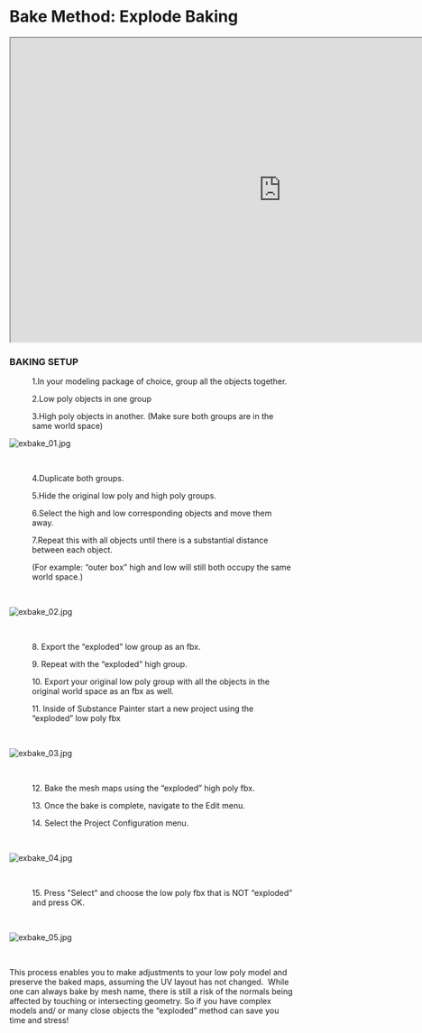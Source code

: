 # Bake Method: Explode Baking

<p><iframe src="https://www.youtube.com/embed/7Ff9V4H-cfU?rel=0" width="960" height="540" allowfullscreen="allowfullscreen" allow="accelerometer; autoplay; clipboard-write; encrypted-media; gyroscope; picture-in-picture" data-mce-fragment="1"></iframe></p>
<h3 style="text-align: left;">BAKING SETUP</h3>
<div class="col span_12 dark left" style="text-align: left;">
<div class="vc_col-sm-12 wpb_column column_container vc_column_container col no-extra-padding instance-8" data-t-w-inherits="default" data-border-radius="none" data-shadow="none" data-border-animation="" data-border-animation-delay="" data-border-width="none" data-border-style="solid" data-border-color="" data-bg-cover="" data-padding-pos="all" data-has-bg-color="false" data-bg-color="" data-bg-opacity="1" data-hover-bg="" data-hover-bg-opacity="1" data-animation="" data-delay="0">
<div class="vc_column-inner">
<div class="wpb_wrapper">
<p style="padding-left: 40px;">1.In your modeling package of choice, group all the objects together.</p>
<p style="padding-left: 40px;">2.Low poly objects in one group</p>
<p style="padding-left: 40px;">3.High poly objects in another. (Make sure both groups are in the same world space)</p>
<p style="text-align: left;"><img src="https://vertexschool.instructure.com/courses/204/files/26529/preview?verifier=Zx0PvcmQLSDQVTPJIOPdQUAOFzCmbf7fTYIW34YO" alt="exbake_01.jpg" data-api-endpoint="https://vertexschool.instructure.com/api/v1/courses/204/files/26529" data-api-returntype="File"></p>
<p style="text-align: left;">&nbsp;</p>
<p style="padding-left: 40px;"><span>4.Duplicate both groups.</span></p>
<p style="padding-left: 40px;"><span>5.Hide the original low poly and high poly groups.</span></p>
<p style="padding-left: 40px;"><span>6.Select the high and low corresponding objects and move them away. </span></p>
<p style="padding-left: 40px;"><span>7.Repeat this with all objects until there is a substantial distance between each object. </span></p>
<p style="padding-left: 40px;"><span>(For example: “outer box” high and low will still both occupy the same world space.)</span></p>
<p>&nbsp;</p>
<p><img src="https://vertexschool.instructure.com/courses/204/files/26530/preview?verifier=4fCR85P5pvRyQZOxhY6rIBhD3v2uPGv36vgFFolu" alt="exbake_02.jpg" data-api-endpoint="https://vertexschool.instructure.com/api/v1/courses/204/files/26530" data-api-returntype="File"></p>
<p>&nbsp;</p>
<p style="padding-left: 40px;"><span>8. Export the “exploded” low group as an fbx.</span></p>
<p style="padding-left: 40px;"><span>9. Repeat with the “exploded” high group. </span></p>
<p style="padding-left: 40px;"><span>10. Export your original low poly group with all the objects in the original world space as an fbx as well.</span></p>
<p style="padding-left: 40px;"><span>11. Inside of Substance Painter start a new project using the “exploded” low poly fbx</span></p>
<p>&nbsp;</p>
<p><img src="https://vertexschool.instructure.com/courses/204/files/26531/preview?verifier=xqIafYIoejocjqckR5D4OsKz62yPDF74GJDn5mrU" alt="exbake_03.jpg" data-api-endpoint="https://vertexschool.instructure.com/api/v1/courses/204/files/26531" data-api-returntype="File"></p>
<p>&nbsp;</p>
<p style="padding-left: 40px;"><span>12. Bake the mesh maps using the “exploded” high poly fbx. </span></p>
<p style="padding-left: 40px;"><span>13. Once the bake is complete, navigate to the Edit menu. </span></p>
<p style="padding-left: 40px;"><span>14. Select the Project Configuration menu.</span></p>
<p style="text-align: left;">&nbsp;</p>
<p style="text-align: left;"><img src="https://vertexschool.instructure.com/courses/204/files/26525/preview?verifier=wfGV4G4afsXSxC8eBrgqCJSHRYYNdJpCz83IK1M7" alt="exbake_04.jpg" data-api-endpoint="https://vertexschool.instructure.com/api/v1/courses/204/files/26525" data-api-returntype="File"></p>
<p style="text-align: left;">&nbsp;</p>
<p style="padding-left: 40px;"><span>15. Press "Select" and choose the low poly fbx that is NOT “exploded” and press OK.</span></p>
<p style="text-align: left;">&nbsp;</p>
<p style="text-align: left;"><img src="https://vertexschool.instructure.com/courses/204/files/26526/preview?verifier=LosNn7XFpqPw2SMtvdKeFTPcOhwkw0JntWPbX9P8" alt="exbake_05.jpg" data-api-endpoint="https://vertexschool.instructure.com/api/v1/courses/204/files/26526" data-api-returntype="File"></p>
<p style="text-align: left;">&nbsp;</p>
<p style="text-align: left;"><span>This process enables you to make adjustments to your low poly model and preserve the baked maps, assuming the UV layout has not changed.&nbsp; While one can always bake by mesh name, there is still a risk of the normals being affected by touching or intersecting geometry. So if you have complex models and/ or many close objects the “exploded” method can save you time and stress!</span></p>
</div>
</div>
</div>
</div>